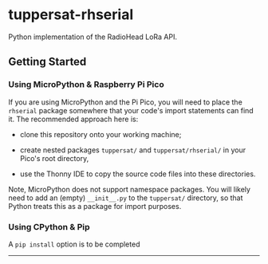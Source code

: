 # tuppersat-rhserial

Python implementation of the RadioHead LoRa API.

## Getting Started

### Using MicroPython & Raspberry Pi Pico

If you are using MicroPython and the Pi Pico, you will need to place the
`rhserial` package somewhere that your code's import statements can find
it. The recommended approach here is:

* clone this repository onto your working machine;

* create nested packages `tuppersat/` and `tuppersat/rhserial/` in your Pico's
  root directory,

* use the Thonny IDE to copy the source code files into these directories.

Note, MicroPython does not support namespace packages. You will likely need to
add an (empty) `__init__.py` to the `tuppersat/` directory, so that Python
treats this as a package for import purposes.

### Using CPython & Pip

A `pip install` option is to be completed

* * * * * * * * * * 